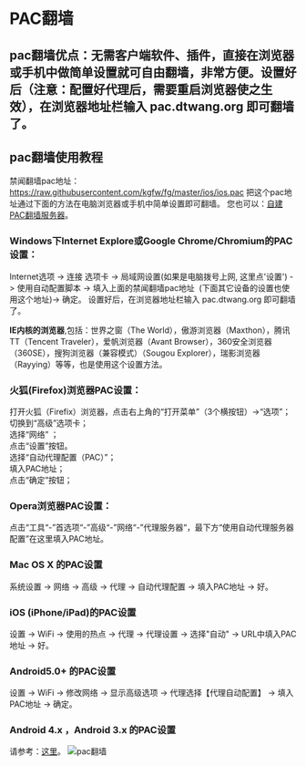 <h1>PAC翻墙</h1>



<h2>pac翻墙优点：无需客户端软件、插件，直接在浏览器或手机中做简单设置就可自由翻墙，非常方便。设置好后（注意：配置好代理后，需要重启浏览器使之生效），在浏览器地址栏输入 pac.dtwang.org 即可翻墙了。</h2>

<h2 id="style-guide" class="content-subhead">pac翻墙使用教程</h2>

禁闻翻墙pac地址：
https://raw.githubusercontent.com/kgfw/fg/master/ios/ios.pac  把这个pac地址通过下面的方法在电脑浏览器或手机中简单设置即可翻墙。
您也可以：<a href="https://github.com/kgfw/fg/tree/master/jwpac" target="_blank">自建PAC翻墙服务器</a>。

<h3>Windows下Internet Explore或Google Chrome/Chromium的PAC设置：</h3>
<p>
    Internet选项 -&gt; 连接 选项卡 -&gt; 局域网设置(如果是电脑拨号上网, 这里点'设置') -&gt; 使用自动配置脚本 -&gt; 填入上面的禁闻翻墙pac地址 &nbsp;(下面其它设备的设置也使用这个地址)-&gt; 确定。 设置好后，在浏览器地址栏输入 pac.dtwang.org 即可翻墙了。

<p>
<b>IE内核的浏览器</b>,包括：世界之窗（The World），傲游浏览器（Maxthon），腾讯TT（Tencent Traveler），爱帆浏览器（Avant Browser），360安全浏览器（360SE），搜狗浏览器（兼容模式）（Sougou Explorer），瑞影浏览器（Rayying）等等，也是使用这个设置方法。
</p>

<h3>火狐(Firefox)浏览器PAC设置：</h3>

<div>打开火狐（Firefix）浏览器，点击右上角的“打开菜单”（3个横按钮）-&gt;“选项”；</div>

<div>切换到“高级”选项卡；</div>

<div>选择“网络” ；</div>

<div>点击“设置”按钮。</div>

<div>选择“自动代理配置（PAC）”；</div>

<div>填入PAC地址；</div>

<div>点击“确定”按钮；</div>

<h3>Opera浏览器PAC设置：</h3>
点击“工具“-”首选项“-”高级“-”网络“-”代理服务器“，最下方“使用自动代理服务器配置”在这里填入PAC地址。

<h3>Mac OS X 的PAC设置</h3>
<p>
    系统设置 -&gt; 网络 -&gt; 高级 -&gt; 代理 -&gt; 自动代理配置 -&gt; 填入PAC地址 -&gt; 好。
</p>
<h3>iOS (iPhone/iPad)的PAC设置</h3>
<p>
    设置 -&gt; WiFi -&gt; 使用的热点 -&gt; 代理 -&gt; 代理设置 -&gt; 选择"自动" -&gt; URL中填入PAC地址 -&gt; 好。
</p>
<h3>Android5.0+ 的PAC设置</h3>
<p>
    设置 -&gt; WiFi -&gt; 修改网络 -&gt; 显示高级选项 -&gt; 代理选择【代理自动配置】 -&gt; 填入PAC地址 -&gt; 确定。
</p>

<h3>Android 4.x ，Android 3.x 的PAC设置</h3>
请参考：<a href="https://github.com/uku/Unblock-Youku/issues/259" target="_blank">这里</a>。

<img src="https://raw.githubusercontent.com/kgfw/fg/master/ios/pac.jpg" border="0" alt="pac翻墙">
